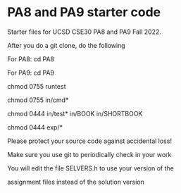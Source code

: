 # PA8 and PA9 starter code
Starter files for UCSD CSE30 PA8 and PA9 Fall 2022.

After you do a git clone, do the following

For PA8: cd PA8

For PA9: cd PA9

chmod 0755 runtest

chmod 0755 in/cmd*

chmod 0444 in/test* in/BOOK in/SHORTBOOK

chmod 0444 exp/*

Please protect your source code against accidental loss!

Make sure you use git to periodically check in your work

You will edit the file SELVERS.h to use your version of the

assignment files instead of the solution version
